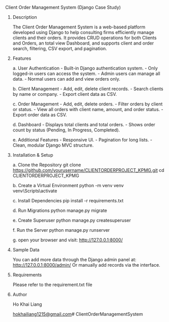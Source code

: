 Client Order Management System (Django Case Study)

1. Description

   The Client Order Management System is a web-based platform developed using Django to help consulting firms efficiently manage clients and their orders.
    It provides CRUD operations for both Clients and Orders, an total view Dashboard, and supports client and order search, filtering, CSV export, and pagination.

3. Features

   a. User Authentication
        -   Built-in Django authentication system.
        -   Only logged-in users can access the system.
        -   Admin users can manage all data.
        -   Normal users can add and view orders only.

    b. Client Management
        -   Add, edit, delete client records.
        -   Search clients by name or company.
        -   Export client data as CSV.

    c. Order Management
        -   Add, edit, delete orders.
        -   Filter orders by client or status.
        -   View all orders with client name, amount, and order status.
        -   Export order data as CSV.

    d. Dashboard
        -   Displays total clients and total orders.
        -   Shows order count by status (Pending, In Progress, Completed).

    e. Additional Features
        -   Responsive UI.
        -   Pagination for long lists.
        -   Clean, modular Django MVC structure.


4. Installation & Setup

   a. Clone the Repository
        git clone https://github.com/yourusername/CLIENTORDERPROJECT_KPMG.git
        cd CLIENTORDERPROJECT_KPMG

    b. Create a Virtual Environment
        python -m venv venv
        venv\Scripts\activate     

    c. Install Dependencies
        pip install -r requirements.txt

    d. Run Migrations
        python manage.py migrate

    e. Create Superuser
        python manage.py createsuperuser

    f. Run the Server
        python manage.py runserver

    g. open your browser and visit: http://127.0.0.1:8000/

5. Sample Data

   You can add more data through the Django admin panel at: http://127.0.0.1:8000/admin/
    Or manually add records via the interface.

7. Requirements

   Please refer to the requirement.txt file

9. Author

   Ho Khai Liang

   hokhailiang1215@gmail.com# ClientOrderManagementSystem
